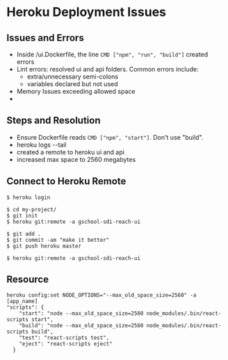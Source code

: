 
# Heroku Deployment Issues

## Issues and Errors
- Inside /ui.Dockerfile, the line `CMD ["npm", "run", "build"]` created errors
- Lint errors: resolved ui and api folders. Common errors include:
  - extra/unnecessary  semi-colons
  - variables declared but not used
- Memory Issues exceeding allowed space
- 

## Steps and Resolution
- Ensure Dockerfile reads `CMD ["npm", "start"]`. Don't use "build".
- heroku logs --tail
- created a remote to heroku ui and api
- increased max space to 2560 megabytes

## Connect to Heroku Remote
```
$ heroku login

$ cd my-project/
$ git init
$ heroku git:remote -a gschool-sdi-reach-ui

$ git add .
$ git commit -am "make it better"
$ git push heroku master

$ heroku git:remote -a gschool-sdi-reach-ui
```

## Resource
```
heroku config:set NODE_OPTIONS="--max_old_space_size=2560" -a [app_name] 
"scripts": {
    "start": "node --max_old_space_size=2560 node_modules/.bin/react-scripts start",
    "build": "node --max_old_space_size=2560 node_modules/.bin/react-scripts build",
    "test": "react-scripts test",
    "eject": "react-scripts eject"
  }
```